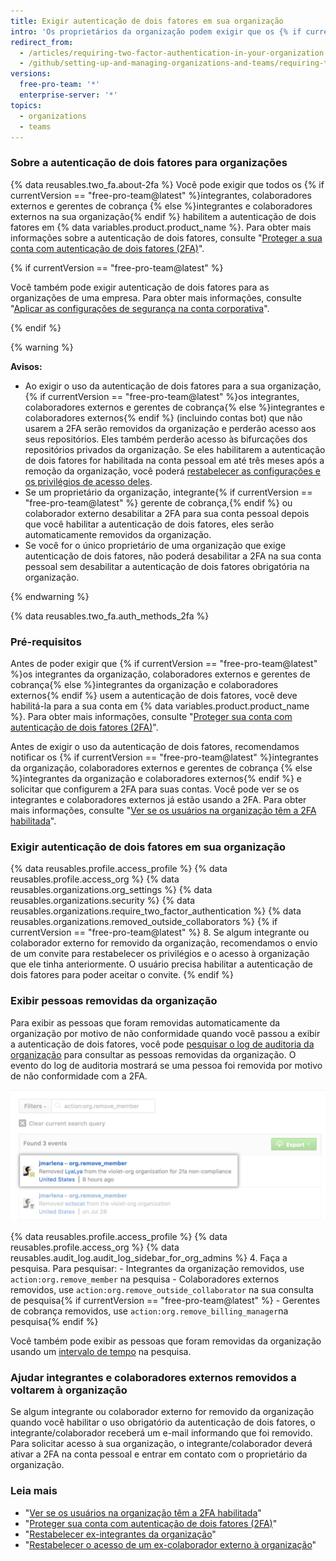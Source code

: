 ```yaml
---
title: Exigir autenticação de dois fatores em sua organização
intro: 'Os proprietários da organização podem exigir que os {% if currentVersion == "free-pro-team@latest" %}integrantes da organização, colaboradores externos e gerentes de cobrança{% else %}membros da organização e colaboradores externos{% endif %} habilitem a autenticação de dois fatores para suas contas pessoais, tornando mais difícil para atores maliciosos acessar os repositórios e configurações de uma organização.'
redirect_from:
  - /articles/requiring-two-factor-authentication-in-your-organization
  - /github/setting-up-and-managing-organizations-and-teams/requiring-two-factor-authentication-in-your-organization
versions:
  free-pro-team: '*'
  enterprise-server: '*'
topics:
  - organizations
  - teams
---
```

### Sobre a autenticação de dois fatores para organizações

{% data reusables.two_fa.about-2fa %} Você pode exigir que todos os {% if currentVersion == "free-pro-team@latest" %}integrantes, colaboradores externos e gerentes de cobrança {% else %}integrantes e colaboradores externos na sua organização{% endif %} habilitem a autenticação de dois fatores em {% data variables.product.product_name %}. Para obter mais informações sobre a autenticação de dois fatores, consulte "[Proteger a sua conta com autenticação de dois fatores (2FA)](/github/authenticating-to-github/securing-your-account-with-two-factor-authentication-2fa)".

{% if currentVersion == "free-pro-team@latest" %}

Você também pode exigir autenticação de dois fatores para as organizações de uma empresa. Para obter mais informações, consulte "[Aplicar as configurações de segurança na conta corporativa](/github/setting-up-and-managing-your-enterprise/enforcing-security-settings-in-your-enterprise-account#requiring-two-factor-authentication-for-organizations-in-your-enterprise-account)".

{% endif %}

{% warning %}

**Avisos:**

- Ao exigir o uso da autenticação de dois fatores para a sua organização, {% if currentVersion == "free-pro-team@latest" %}os integrantes, colaboradores externos e gerentes de cobrança{% else %}integrantes e colaboradores externos{% endif %} (incluindo contas bot) que não usarem a 2FA serão removidos da organização e perderão acesso aos seus repositórios. Eles também perderão acesso às bifurcações dos repositórios privados da organização. Se eles habilitarem a autenticação de dois fatores for habilitada na conta pessoal em até três meses após a remoção da organização, você poderá [restabelecer as configurações e os privilégios de acesso deles](/articles/reinstating-a-former-member-of-your-organization).
- Se um proprietário da organização, integrante{% if currentVersion == "free-pro-team@latest" %} gerente de cobrança,{% endif %} ou colaborador externo desabilitar a 2FA para sua conta pessoal depois que você habilitar a autenticação de dois fatores, eles serão automaticamente removidos da organização.
- Se você for o único proprietário de uma organização que exige autenticação de dois fatores, não poderá desabilitar a 2FA na sua conta pessoal sem desabilitar a autenticação de dois fatores obrigatória na organização.

{% endwarning %}

{% data reusables.two_fa.auth_methods_2fa %}

### Pré-requisitos

Antes de poder exigir que {% if currentVersion == "free-pro-team@latest" %}os integrantes da organização, colaboradores externos e gerentes de cobrança{% else %}integrantes da organização e colaboradores externos{% endif %} usem a autenticação de dois fatores, você deve habilitá-la para a sua conta em {% data variables.product.product_name %}. Para obter mais informações, consulte "[Proteger sua conta com autenticação de dois fatores (2FA)](/github/authenticating-to-github/securing-your-account-with-two-factor-authentication-2fa)".

Antes de exigir o uso da autenticação de dois fatores, recomendamos notificar os {% if currentVersion == "free-pro-team@latest" %}integrantes da organização, colaboradores externos e gerentes de cobrança {% else %}integrantes da organização e colaboradores externos{% endif %} e solicitar que configurem a 2FA para suas contas. Você pode ver se os integrantes e colaboradores externos já estão usando a 2FA. Para obter mais informações, consulte "[Ver se os usuários na organização têm a 2FA habilitada](/github/setting-up-and-managing-organizations-and-teams/viewing-whether-users-in-your-organization-have-2fa-enabled)".

### Exigir autenticação de dois fatores em sua organização

{% data reusables.profile.access_profile %}
{% data reusables.profile.access_org %}
{% data reusables.organizations.org_settings %}
{% data reusables.organizations.security %}
{% data reusables.organizations.require_two_factor_authentication %}
{% data reusables.organizations.removed_outside_collaborators %}
{% if currentVersion == "free-pro-team@latest" %}
8. Se algum integrante ou colaborador externo for removido da organização, recomendamos o envio de um convite para restabelecer os privilégios e o acesso à organização que ele tinha anteriormente. O usuário precisa habilitar a autenticação de dois fatores para poder aceitar o convite.
{% endif %}

### Exibir pessoas removidas da organização

Para exibir as pessoas que foram removidas automaticamente da organização por motivo de não conformidade quando você passou a exibir a autenticação de dois fatores, você pode [pesquisar o log de auditoria da organização](/articles/reviewing-the-audit-log-for-your-organization/#accessing-the-audit-log) para consultar as pessoas removidas da organização. O evento do log de auditoria mostrará se uma pessoa foi removida por motivo de não conformidade com a 2FA.

![Evento do log de auditoria mostrando um usuário removido por motivo de não conformidade com a 2FA](/assets/images/help/2fa/2fa_noncompliance_audit_log_search.png)

{% data reusables.profile.access_profile %}
{% data reusables.profile.access_org %}
{% data reusables.audit_log.audit_log_sidebar_for_org_admins %}
4. Faça a pesquisa. Para pesquisar:
    - Integrantes da organização removidos, use `action:org.remove_member` na pesquisa
    - Colaboradores externos removidos, use `action:org.remove_outside_collaborator` na sua consulta de pesquisa{% if currentVersion == "free-pro-team@latest" %}
    - Gerentes de cobrança removidos, use `action:org.remove_billing_manager`na pesquisa{% endif %}

 Você também pode exibir as pessoas que foram removidas da organização usando um [intervalo de tempo](/articles/reviewing-the-audit-log-for-your-organization/#search-based-on-time-of-action) na pesquisa.

### Ajudar integrantes e colaboradores externos removidos a voltarem à organização

Se algum integrante ou colaborador externo for removido da organização quando você habilitar o uso obrigatório da autenticação de dois fatores, o integrante/colaborador receberá um e-mail informando que foi removido. Para solicitar acesso à sua organização, o integrante/colaborador deverá ativar a 2FA na conta pessoal e entrar em contato com o proprietário da organização.

### Leia mais

- "[Ver se os usuários na organização têm a 2FA habilitada](/articles/viewing-whether-users-in-your-organization-have-2fa-enabled)"
- "[Proteger sua conta com autenticação de dois fatores (2FA)](/articles/securing-your-account-with-two-factor-authentication-2fa)"
- "[Restabelecer ex-integrantes da organização](/articles/reinstating-a-former-member-of-your-organization)"
- "[Restabelecer o acesso de um ex-colaborador externo à organização](/articles/reinstating-a-former-outside-collaborator-s-access-to-your-organization)"
